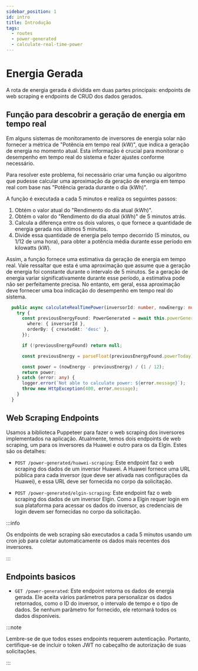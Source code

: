 ```yaml
---
sidebar_position: 1
id: intro
title: Introdução
tags:
  - routes
  - power-generated
  - calculate-real-time-power
---
```


# Energia Gerada

A rota de energia gerada é dividida em duas partes principais: endpoints de web scraping e endpoints de CRUD dos dados gerados.

## Função para descobrir a geração de energia em tempo real

Em alguns sistemas de monitoramento de inversores de energia solar não fornecer a métrica de "Potência em tempo real (kW)", que indica a geração de energia no momento atual. Esta informação é crucial para monitorar o desempenho em tempo real do sistema e fazer ajustes conforme necessário.

Para resolver este problema, foi necessário criar uma função ou algoritmo que pudesse calcular uma aproximação da geração de energia em tempo real com base nas "Potência gerada durante o dia (kWh)".

A função é executada a cada 5 minutos e realiza os seguintes passos:

1. Obtém o valor atual do "Rendimento do dia atual (kWh)".
2. Obtém o valor do "Rendimento do dia atual (kWh)" de 5 minutos atrás.
3. Calcula a diferença entre os dois valores, o que fornece a quantidade de energia gerada nos últimos 5 minutos.
4. Divide essa quantidade de energia pelo tempo decorrido (5 minutos, ou 1/12 de uma hora), para obter a potência média durante esse período em kilowatts (kW).

Assim, a função fornece uma estimativa da geração de energia em tempo real. Vale ressaltar que esta é uma aproximação que assume que a geração de energia foi constante durante o intervalo de 5 minutos. Se a geração de energia variar significativamente durante esse período, a estimativa pode não ser perfeitamente precisa. No entanto, em geral, essa aproximação deve fornecer uma boa indicação do desempenho em tempo real do sistema.

```typescript
  public async calculateRealTimePower(inversorId: number, nowEnergy: number): Promise<number> {
    try {
      const previousEnergyFound: PowerGenerated = await this.powerGenerated.findFirst({
        where: { inversorId },
        orderBy: { createdAt: 'desc' },
      });

      if (!previousEnergyFound) return null;

      const previousEnergy = parseFloat(previousEnergyFound.powerToday);

      const power = (nowEnergy - previousEnergy) / (1 / 12);
      return power;
    } catch (error: any) {
      logger.error(`Not able to calculate power: ${error.message}`);
      throw new HttpException(400, error.message);
    }
  }

```

## Web Scraping Endpoints

Usamos a biblioteca Puppeteer para fazer o web scraping dos inversores implementados na aplicação. Atualmente, temos dois endpoints de web scraping, um para os inversores da Huawei e outro para os da Elgin. Estes são os detalhes:

- `POST /power-generated/huawei-scraping`: Este endpoint faz o web scraping dos dados de um inversor Huawei. A Huawei fornece uma URL pública para cada inversor (que deve ser ativada nas configurações da Huawei), e essa URL deve ser fornecida no corpo da solicitação.

- `POST /power-generated/elgin-scraping`: Este endpoint faz o web scraping dos dados de um inversor Elgin. Como a Elgin requer login em sua plataforma para acessar os dados do inversor, as credenciais de login devem ser fornecidas no corpo da solicitação.

:::info

Os endpoints de web scraping são executados a cada 5 minutos usando um cron job para coletar automaticamente os dados mais recentes dos inversores.

:::

## Endpoints basicos

- `GET /power-generated`: Este endpoint retorna os dados de energia gerada. Ele aceita vários parâmetros para personalizar os dados retornados, como o ID do inversor, o intervalo de tempo e o tipo de dados. Se nenhum parâmetro for fornecido, ele retornará todos os dados disponíveis.

:::note

Lembre-se de que todos esses endpoints requerem autenticação. Portanto, certifique-se de incluir o token JWT no cabeçalho de autorização de suas solicitações.

:::
